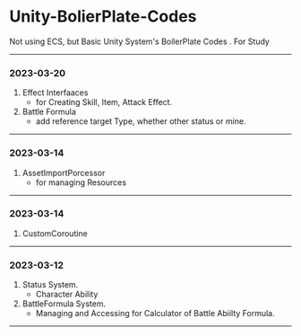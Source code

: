 # Unity-BolierPlate-Codes
Not using ECS, but Basic Unity System's BoilerPlate Codes . For Study

---
### 2023-03-20
1. Effect Interfaaces
   - for Creating Skill, Item, Attack Effect.
2. Battle Formula
   - add reference target Type,  whether other status or mine. 
---
### 2023-03-14
1. AssetImportPorcessor
   - for managing Resources
---
### 2023-03-14
1. CustomCoroutine
---
### 2023-03-12 
1. Status System.
    - Character Ability
2. BattleFormula System.
    - Managing and Accessing for Calculator of Battle Abiilty Formula.
---
